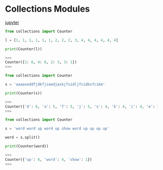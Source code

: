 
Collections Modules
======

[]()

[jupyter](http://nbviewer.jupyter.org/github/jmportilla/Complete-Python-Bootcamp/blob/master/Collections%20Module.ipynb)

```python
from collections import Counter

l = [1, 1, 1, 1, 1, 1, 2, 2, 2, 3, 4, 4, 4, 4, 4, 4]

print(Counter(l))

>>>
Counter({1: 6, 4: 6, 2: 3, 3: 1})
>>>
```

```python
from collections import Counter

s = 'aaaaseddfjdkfjieedjaskjfsidljfcidksfcikm'

print(Counter(s))

>>>
Counter({'d': 6, 'a': 5, 'f': 5, 'j': 5, 's': 4, 'k': 4, 'i': 4, 'e': 3, 'c': 2, 'l': 1, 'm': 1})
>>>
```

```python
from collections import Counter

s = 'word word up word up show word up up up up'

word = s.split()

print(Counter(word))

>>>
Counter({'up': 6, 'word': 4, 'show': 1})
>>>
```
